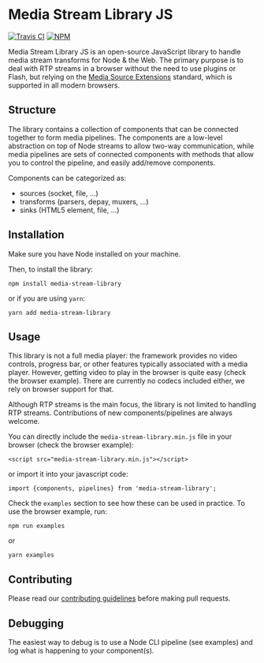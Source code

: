 # Media Stream Library JS
[![Travis CI][travis-image]][travis-url]
[![NPM][npm-image]][npm-url]

[travis-image]: https://travis-ci.org/AxisCommunications/media-stream-library-js.svg?branch=master
[travis-url]: https://travis-ci.org/AxisCommunications/media-stream-library-js
[npm-image]: https://img.shields.io/npm/v/media-stream-library.svg
[npm-url]: https://www.npmjs.com/package/media-stream-library

Media Stream Library JS is an open-source JavaScript library to handle media
stream transforms for Node & the Web.
The primary purpose is to deal with RTP streams in a browser without
the need to use plugins or Flash, but relying on the [Media Source Extensions](https://www.w3.org/TR/media-source/) standard, which is supported in all modern browsers.


## Structure

The library contains a collection of components that can be connected
together to form media pipelines.
The components are a low-level abstraction on top of Node streams to allow two-way
communication, while media pipelines are sets of connected components with methods
that allow you to control the pipeline, and easily add/remove components.

Components can be categorized as:
 - sources (socket, file, ...)
 - transforms (parsers, depay, muxers, ...)
 - sinks (HTML5 element, file, ...)

## Installation

Make sure you have Node installed on your machine.

Then, to install the library:
```
npm install media-stream-library
```
or if you are using `yarn`:
```
yarn add media-stream-library
```

## Usage

This library is not a full media player: the framework provides
no video controls, progress bar, or other features typically
associated with a media player. However, getting video to play
in the browser is quite easy (check the browser example).
There are currently no codecs included either, we rely on
browser support for that.

Although RTP streams is the main focus, the library is not limited
to handling RTP streams. Contributions of new components/pipelines are
always welcome.

You can directly include the `media-stream-library.min.js` file in your browser
(check the browser example):

```
<script src="media-stream-library.min.js"></script>
```
or import it into your javascript code:
```
import {components, pipelines} from 'media-stream-library';
```

Check the `examples` section to see how these can be used in practice.
To use the browser example, run:
```
npm run examples
```
or
```
yarn examples
```

## Contributing

Please read our [contributing guidelines](CONTRIBUTING.md) before making pull requests.

## Debugging

The easiest way to debug is to use a Node CLI pipeline (see examples) and
log what is happening to your component(s).
